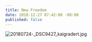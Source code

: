 ```yaml
---
title: New Freedom
date: 2018-12-27 07:42:00 -08:00
published: false
---
```


![20180724-_DSC9427_kaigradert.jpg](/uploads/20180724-_DSC9427_kaigradert.jpg)